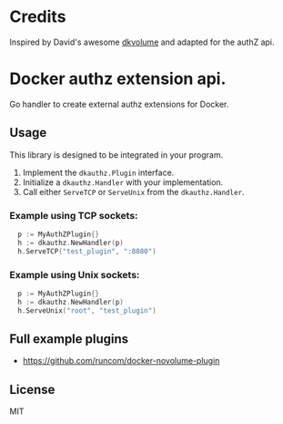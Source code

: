# Credits

Inspired by David's awesome [dkvolume](https://github.com/calavera/dkvolume) and adapted for the authZ api.

# Docker authz extension api.

Go handler to create external authz extensions for Docker.

## Usage

This library is designed to be integrated in your program.

1. Implement the `dkauthz.Plugin` interface.
2. Initialize a `dkauthz.Handler` with your implementation.
3. Call either `ServeTCP` or `ServeUnix` from the `dkauthz.Handler`.

### Example using TCP sockets:

```go
  p := MyAuthZPlugin{}
  h := dkauthz.NewHandler(p)
  h.ServeTCP("test_plugin", ":8080")
```

### Example using Unix sockets:

```go
  p := MyAuthZPlugin{}
  h := dkauthz.NewHandler(p)
  h.ServeUnix("root", "test_plugin")
```

## Full example plugins

- https://github.com/runcom/docker-novolume-plugin

## License

MIT
